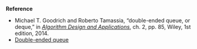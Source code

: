 **Reference**

- Michael T. Goodrich and Roberto Tamassia, “double-ended queue, or deque,” in *[Algorithm Design and Applications](http://www.amazon.com/Algorithm-Design-Applications-Michael-Goodrich/dp/1118335910)*, ch. 2, pp. 85, Wiley, 1st edition, 2014.
- [Double-ended queue](https://en.wikipedia.org/wiki/Double-ended_queue)
